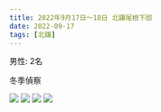 ```yaml
---
title: 2022年9月17日〜18日 北鎌尾根下部
date: 2022-09-17
tags: [北鎌]
---
```


男性: 2名

冬季偵察

![](/2022/09/17/20220917-2/0917-2-1.jpg)
![](/2022/09/17/20220917-2/0917-2-2.jpg)
![](/2022/09/17/20220917-2/0917-2-3.jpg)
![](/2022/09/17/20220917-2/0917-2-4.jpg)
